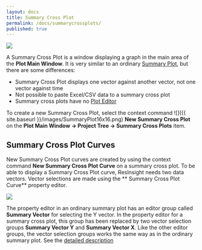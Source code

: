 ```yaml
---
layout: docs
title: Summary Cross Plot
permalink: /docs/summarycrossplots/
published: true
---
```


![]({{site.baseurl}}/images/SummaryCrossPlot.png)

A Summary Cross Plot is a window displaying a graph in the main area of the **Plot Main Window**. It is very similar to an ordinary [Summary Plot]({{site.baseurl}}/docs/summaryplots), but there are some differences:

- Summary Cross Plot displays one vector against another vector, not one vector against time
- Not possible to paste Excel/CSV data to a summary cross plot
- Summary cross plots have no [Plot Editor]({{site.baseurl}}/docs/summaryploteditor)

To create a new Summary Cross Plot, select the context command ![]({{ site.baseurl }}/images/SummaryPlot16x16.png) **New Summary Cross Plot** on the **Plot Main Window -> Project Tree -> Summary Cross Plots** item. 

## Summary Cross Plot Curves
New Summary Cross Plot curves are created by using the context command **New Summary Cross Plot Curve** on a summary cross plot. To be able to display a Summary Cross Plot curve, ResInsight needs two data vectors. Vector selections are made using the ** Summary Cross Plot Curve** property editor.

![]({{site.baseurl}}/images/SummaryCrossPlotCurvePropertyEditor.png)

The property editor in an ordinary summary plot has an editor group called **Summary Vector** for selecting the Y vector. In the property editor for a summary cross plot, this group has been replaced by two vector selection groups **Summary Vector Y** and **Summary Vector X**. Like the other editor groups, the vector selection groups works the same way as in the ordinary summary plot. See the [detailed description]({{site.baseurl}}/docs/summaryplots#summary-curves)
